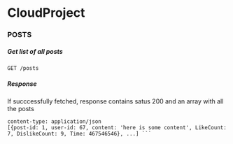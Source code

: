 # CloudProject

### POSTS

##### Get list of all posts
``` GET /posts ```

##### Response
If succcessfully fetched, response contains satus 200 and an array with all the posts
``` status: 200 OK
content-type: application/json
[{post-id: 1, user-id: 67, content: 'here is some content', LikeCount: 7, DislikeCount: 9, Time: 467546546}, ...] ```
